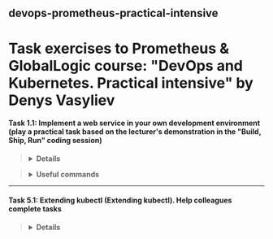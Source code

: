 ## devops-prometheus-practical-intensive
# Task exercises to Prometheus &amp; GlobalLogic course: "DevOps and Kubernetes. Practical intensive" by Denys Vasyliev

#### Task 1.1: Implement a web service in your own development environment (play a practical task based on the lecturer's demonstration in the "Build, Ship, Run" coding session)

<blockquote>
<details>
<summary><b>Details</b></summary>

#### Практичне завдання

**Завдання:** реалізувати  вебсервіс у власному середовищі розробки (відтворити практичне завдання за демонстрацією лектора у кодінг-сесії «Build, Ship, Run»)

**Мета:** спробувати себе у ролі розробника та інженера експлуатації. Визначити свої сильні сторони, інструменти та теми, що викликають інтерес. Зрозуміти рівень складності подачі матеріалу та практичних завдань. 
Інструменти та технології, які використані в цій роботі, ми будемо надалі вивчати в курсі. Тому не переживайте, якщо ви чогось зараз не знаєте чи не вмієте. Ваше завдання - відчути себе в ролі інженера DevOps і ознайомитися з його типовими завданнями.

#### Очікуваний практичний результат
#### Базовий (необхідний) рівень:
- створені основні акаунти в системах та сервісах, наведених у матеріалах кодінг-сесії;
- налаштоване працююче середовище розробки VSCode;
- створено початковий код виконання практичного завдання;
- код компілюється та запускається локально.

#### Розширений рівень:
- створено образ контейнера за допомогою docker;
- контейнер успішно запускається локально;
- образ контейнеру залитий на docker hub.

#### Топовий рівень:
- встановлено версію kubernetes k3s;
- контейнер запущено у kubernetes;
- сервіс працює.

</details>
</blockquote>

<blockquote>
<details>
<summary><b>Useful commands</b></summary>
  
##### Deploy first version of an application

```bash
export IMAGE=<image_name or DockerHub repository>
export TAG=<tag or image version>
export NEW_TAG=<new image version>
export APP_NAME=<application name>
```

```bash
# Build docker image
docker build . -t "$IMAGE:$TAG"

# Push image on DockerHub
docker push "$IMAGE:$TAG"
```

```bash
# Deploy application
kubectl create deploy $APP_NAME --image "$IMAGE:$TAG"

# List all pods in ps output format with more information (such as node name)
kubectl get pods -o wide

# Get real-time monitoring of pods changing
kubectl get pods -w

# Forwarding claster port to workstation. (Make it in an another terminal)
kubectl port-forward deploy/$APP_NAME 8080
```

##### Check the result on [https://127.0.0.1:8080](http://127.0.0.1:8080/)

##### Redeploy new version of the application

```bash
# Get information about running deployment
kubectl get deploy $APP_NAME -o wide
```

```bash
export CONTAINER=<copy container name from previous command!>

# Redeploy new version
kubectl set image deploy $APP_NAME $CONTAINER="$IMAGE:$NEW_TAG"
```
##### Check the result on [https://127.0.0.1:8080](http://127.0.0.1:8080/)

</details>
</blockquote>

---

#### Task 5.1: Extending kubectl (Extending kubectl). Help colleagues complete tasks

<blockquote>
<details>
<summary><b>Details</b></summary>
Завдання:

- Доопрацюйте та виправте помилки скрипта kubeplugin
- Зробіть рефаторинг коду скрипта
- Протестуйте скрипт як плагін kubectl
- Закомітьте скрипт у директорію scripts репозиторію
- Текстовий вивід статистики з реального кластеру namespace kube-system у форматі: "Resource, Namespace, Name, CPU, Memory"
- Додайте інструкцію з використання

Код плагіну:
``` bash
#!/bin/bash

# Define command-line arguments

RESOURCE_TYPE=$0

# Retrieve resource usage statistics from Kubernetes
kubectl $2 $RESOURCE_TYPE -n $1 | tail -n +2 | while read line
do
  # Extract CPU and memory usage from the output
  NAME=$(echo $line | awk '{print $1}')
  CPU=$(echo $line | awk '{print $2}')
  MEMORY=$(echo $line | awk '{print $3}')

  # Output the statistics to the console
  # "Resource, Namespace, Name, CPU, Memory"
done
```

</details>
</blockquote>